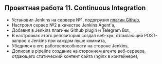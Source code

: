 ## Проектная работа 11. Continuous Integration

* Установил Jenkins на сервере №1, подргрузил [плагин Github](https://plugins.jenkins.io/github/),
* Настроил сервер №2 в качестве Jenkins Agent'а,
* Добавил в Jenkins плагины Github plugin и Telegram Bot,
* В настройках этого репозитория создал веб-хук, отсылающий POST-запрос к Jenkins при каждом пуше коммита,
* Убедился в его работоспособности на стороне Jenkins,
* Дописал в pipeline создание на стороннем агенте веб-сервера, отдающего статический контент сайта (nginx в контейнере),

